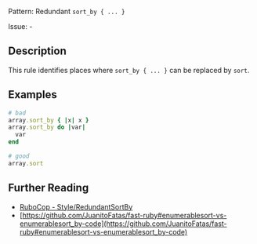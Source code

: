 Pattern: Redundant `sort_by { ... }`

Issue: -

## Description

This rule identifies places where `sort_by { ... }` can be replaced by `sort`.

## Examples

```ruby
# bad
array.sort_by { |x| x }
array.sort_by do |var|
  var
end

# good
array.sort
```

## Further Reading

* [RuboCop - Style/RedundantSortBy](https://docs.rubocop.org/rubocop/cops_style.html#styleredundantsortby)
* [https://github.com/JuanitoFatas/fast-ruby#enumerablesort-vs-enumerablesort_by-code](https://github.com/JuanitoFatas/fast-ruby#enumerablesort-vs-enumerablesort_by-code)
